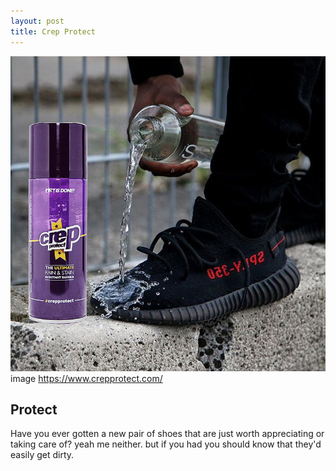 ```yaml
---
layout: post
title: Crep Protect
---
```


![Protect](/images/Crep.jpg)
image https://www.crepprotect.com/
 
## Protect 
Have you ever gotten a new pair of shoes that are just worth appreciating or taking care of? 
yeah me neither. but if you had you should know that they'd easily get dirty.

